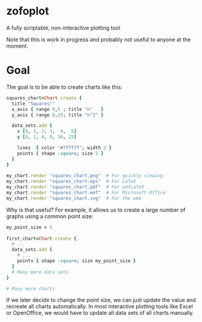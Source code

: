 zofoplot
========

A fully scriptable, non-interactive plotting tool

Note that this is work in progress and probably not useful to anyone at the moment.


Goal
====

The goal is to be able to create charts like this:

```ruby
squares_chart=Chart.create {
  title "Squares!"
  x_axis { range 0,5 ; title "n"   }
  y_axis { range 0,25; title "n^2" }

  data_sets.add {
    x [0, 1, 2, 3,  4,  5]
    y [0, 1, 4, 9, 16, 25]

    lines  { color "#7f7f7f"; width 2 }
    points { shape :square; size 5 }
  }
}
    
my_chart.render "squares_chart.png"  # For quickly viewing
my_chart.render "squares_chart.eps"  # For LaTeX
my_chart.render "squares_chart.pdf"  # For pdfLaTeX
my_chart.render "squares_chart.emf"  # For Microsoft Office
my_chart.render "squares_chart.svg"  # For the web
```

Why is that useful? For example, it allows us to create a large number of graphs using a common point size:

```ruby
my_point_size = 5
    
first_chart=Chart.create {
  # ...
  data_sets.add {
    # ...
    points { shape :square; size my_point_size }
  }
  # Many more data sets
}

# Many more charts
```

If we later decide to change the point size, we can just update the value and recreate all
charts automatically. In most interactive plotting tools like Excel or OpenOffice, we would
have to update all data sets of all charts manually.
